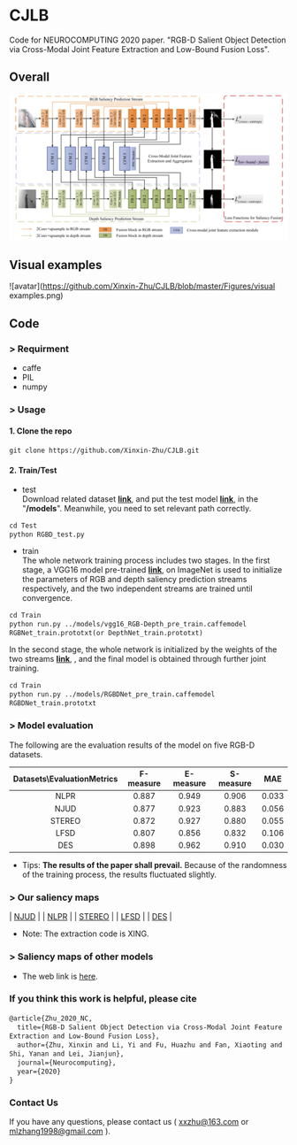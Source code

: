 # CJLB
Code for NEUROCOMPUTING 2020 paper. "RGB-D Salient Object Detection via Cross-Modal Joint Feature Extraction and Low-Bound Fusion Loss".
## Overall
![avatar](https://github.com/Xinxin-Zhu/CJLB/blob/master/Figures/overall.png)
## Visual examples
![avatar](https://github.com/Xinxin-Zhu/CJLB/blob/master/Figures/visual examples.png)

## Code

### > Requirment
+ caffe
+ PIL
+ numpy

### > Usage
#### 1. Clone the repo
```
git clone https://github.com/Xinxin-Zhu/CJLB.git
```
#### 2. Train/Test
+ test     
Download related dataset [**link**](https://pan.baidu.com/s/1SMg6cvRXQXtM48WqdH8zQQ), and put the test model [**link**](https://pan.baidu.com/s/1axDcaU4jgnLgVOGZjmgzQg), in the "**/models**". Meanwhile, you need to set relevant path correctly.
```
cd Test
python RGBD_test.py
```
+ train     
The whole network training process includes two stages. 
In the first stage, a VGG16 model pre-trained [**link**](https://pan.baidu.com/s/1Gk60sXea8D-a2tEdMhVsCg), on ImageNet is used to initialize the parameters of RGB and depth saliency prediction streams respectively,
and the two independent streams are trained until convergence. 
```
cd Train
python run.py ../models/vgg16_RGB-Depth_pre_train.caffemodel RGBNet_train.prototxt(or DepthNet_train.prototxt)
```
In the second stage, the whole network is initialized by the weights of the two streams [**link**](https://pan.baidu.com/s/1PgnikJrbZck85h9CidsAfg), , and the final model is obtained through further joint training.  
```
cd Train
python run.py ../models/RGBDNet_pre_train.caffemodel RGBDNet_train.prototxt
```   

### > Model evaluation

The following are the evaluation results of the model on five RGB-D datasets.

**Datasets\EvaluationMetrics**| F-measure | E-measure | S-measure | MAE |    
:-: | :-: | :-: | :-: | :-: |  
NLPR | 0.887 | 0.949 | 0.906 | 0.033 |  
NJUD | 0.877 | 0.923 | 0.883 | 0.056 |
STEREO | 0.872 | 0.927 | 0.880 | 0.055 |  
LFSD | 0.807 | 0.856 | 0.832 | 0.106 |
DES | 0.898 | 0.962 | 0.910 | 0.030 |
 
+ Tips: **The results of the paper shall prevail.** Because of the randomness of the training process, the results fluctuated slightly.

### > Our saliency maps  
| [NJUD](https://pan.baidu.com/s/15opVkn2QQ1DXttD2-h17AA)  |
| [NLPR](https://pan.baidu.com/s/1QHdWodsxknvXZb1YLDOUgA)  |
| [STEREO](https://pan.baidu.com/s/1UpUTEGS_1rayKwY5-LXKjw)  |
| [LFSD](https://pan.baidu.com/s/1G_x1g5ZaBTDNinS1IwOwgA)  |
| [DES](https://pan.baidu.com/s/1JJTWU9gObkvmEq0BVA57Qg)  |
+ Note:  The extraction code is XING.

### > Saliency maps of other models      
+ The web link is [here](http://dpfan.net/d3netbenchmark/).

### If you think this work is helpful, please cite
```
@article{Zhu_2020_NC, 
  title={RGB-D Salient Object Detection via Cross-Modal Joint Feature Extraction and Low-Bound Fusion Loss},
  author={Zhu, Xinxin and Li, Yi and Fu, Huazhu and Fan, Xiaoting and Shi, Yanan and Lei, Jianjun},
  journal={Neurocomputing},
  year={2020}
}
```
### Contact Us
If you have any questions, please contact us ( xxzhu@163.com or mlzhang1998@gmail.com ).
